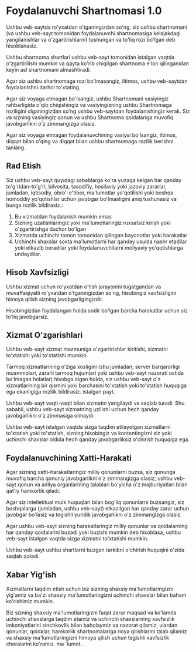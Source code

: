# Foydalanuvchi Shartnomasi 1.0

Ushbu veb-saytda ro'yxatdan o'tganingizdan so'ng, siz ushbu shartnomani (va ushbu veb-sayt tomonidan foydalanuvchi shartnomasiga kelajakdagi yangilanishlar va o'zgartirishlarni) tushungan va to'liq rozi bo'lgan deb hisoblanasiz.

Ushbu shartnoma shartlari ushbu veb-sayt tomonidan istalgan vaqtda o'zgartirilishi mumkin va qayta ko'rib chiqilgan shartnoma e'lon qilinganidan keyin asl shartnomani almashtiradi.

Agar siz ushbu shartnomaga rozi bo'lmasangiz, iltimos, ushbu veb-saytdan foydalanishni darhol to'xtating.

Agar siz voyaga etmagan bo'lsangiz, ushbu Shartnomani vasiyingiz rahbarligida o'qib chiqishingiz va vasiyingizning ushbu Shartnomaga roziligini olganingizdan so'ng ushbu veb-saytdan foydalanishingiz kerak. Siz va sizning vasiyingiz qonun va ushbu Shartnoma qoidalariga muvofiq javobgarlikni o'z zimmangizga olasiz.

Agar siz voyaga etmagan foydalanuvchining vasiysi bo'lsangiz, iltimos, diqqat bilan o'qing va diqqat bilan ushbu shartnomaga rozilik berishni tanlang.

## Rad Etish

Siz ushbu veb-sayt quyidagi sabablarga ko'ra yuzaga kelgan har qanday to'g'ridan-to'g'ri, bilvosita, tasodifiy, hosilaviy yoki jazoviy zararlar, jumladan, iqtisodiy, obro'-e'tibor, ma'lumotlar yo'qotilishi yoki boshqa nomoddiy yo'qotishlar uchun javobgar bo'lmasligini aniq tushunasiz va bunga rozilik bildirasiz.:

1. Bu xizmatdan foydalanish mumkin emas
1. Sizning uzatishlaringiz yoki ma'lumotlaringiz ruxsatsiz kirish yoki o'zgartirishga duchor bo'lgan
1. Xizmatda uchinchi tomon tomonidan qilingan bayonotlar yoki harakatlar
1. Uchinchi shaxslar soxta ma'lumotlarni har qanday usulda nashr etadilar yoki etkazib beradilar yoki foydalanuvchilarni moliyaviy yo'qotishlarga undaydilar.

## Hisob Xavfsizligi

Ushbu xizmat uchun ro'yxatdan o'tish jarayonini tugatgandan va muvaffaqiyatli ro'yxatdan o'tganingizdan so'ng, hisobingiz xavfsizligini himoya qilish sizning javobgarligingizdir.

Hisobingizdan foydalangan holda sodir bo'lgan barcha harakatlar uchun siz to'liq javobgarsiz.

## Xizmat O'zgarishlari

Ushbu veb-sayt xizmat mazmuniga o'zgartirishlar kiritishi, xizmatni to'xtatishi yoki to'xtatishi mumkin.

Tarmoq xizmatlarining o'ziga xosligini (shu jumladan, server barqarorligi muammolari, zararli tarmoq hujumlari yoki ushbu veb-sayt nazorati ostida bo'lmagan holatlar) hisobga olgan holda, siz ushbu veb-sayt o'z xizmatlarining bir qismini yoki barchasini to'xtatish yoki to'xtatish huquqiga ega ekanligiga rozilik bildirasiz. istalgan payt.

Ushbu veb-sayt vaqti-vaqti bilan xizmatni yangilaydi va saqlab turadi. Shu sababli, ushbu veb-sayt xizmatning uzilishi uchun hech qanday javobgarlikni o'z zimmasiga olmaydi.

Ushbu veb-sayt istalgan vaqtda sizga taqdim etilayotgan xizmatlarni to'xtatish yoki to'xtatish, sizning hisobingiz va kontentingizni siz yoki uchinchi shaxslar oldida hech qanday javobgarliksiz o'chirish huquqiga ega.

## Foydalanuvchining Xatti-Harakati

Agar sizning xatti-harakatlaringiz milliy qonunlarni buzsa, siz qonunga muvofiq barcha qonuniy javobgarlikni o'z zimmangizga olasiz; ushbu veb-sayt qonun va adliya organlarining talablari bo'yicha o'z majburiyatlari bilan qat'iy hamkorlik qiladi.

Agar siz intellektual mulk huquqlari bilan bog'liq qonunlarni buzsangiz, siz boshqalarga (jumladan, ushbu veb-sayt) etkazilgan har qanday zarar uchun javobgar bo'lasiz va tegishli yuridik javobgarlikni o'z zimmangizga olasiz.

Agar ushbu veb-sayt sizning harakatlaringiz milliy qonunlar va qoidalarning har qanday qoidalarini buzadi yoki buzishi mumkin deb hisoblasa, ushbu veb-sayt istalgan vaqtda sizga xizmatni to'xtatishi mumkin.

Ushbu veb-sayt ushbu shartlarni buzgan tarkibni o'chirish huquqini o'zida saqlab qoladi.

## Xabar Yig'ish

Xizmatlarni taqdim etish uchun biz sizning shaxsiy ma'lumotlaringizni yig'amiz va ba'zi shaxsiy ma'lumotlaringizni uchinchi shaxslar bilan baham ko'rishimiz mumkin.

Biz sizning shaxsiy ma'lumotlaringizni faqat zarur maqsad va ko'lamda uchinchi shaxslarga taqdim etamiz va uchinchi shaxslarning xavfsizlik imkoniyatlarini sinchkovlik bilan baholaymiz va nazorat qilamiz, ulardan qonunlar, qoidalar, hamkorlik shartnomalariga rioya qilishlarini talab qilamiz va shaxsiy ma'lumotlaringizni himoya qilish uchun tegishli xavfsizlik choralarini ko'ramiz. ma `lumot. .
